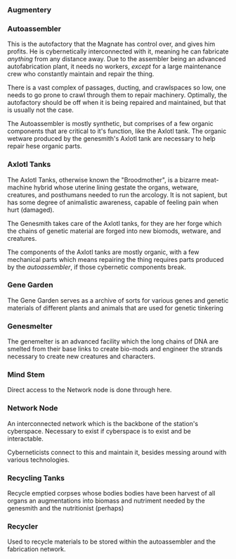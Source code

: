 
### Augmentery

### Autoassembler

This is the autofactory that the Magnate has control over, and gives him profits. He is cybernetically interconnected with it, meaning he can fabricate *anything* from any distance away. Due to the assembler being an advanced autofabrication plant, it needs no workers, *except* for a large maintenance crew who constantly maintain and repair the thing.

There is a vast complex of passages, ducting, and crawlspaces so low, one needs to go prone to crawl through them to repair machinery. Optimally, the autofactory should be off when it is being repaired and maintained, but that is usually not the case.

The Autoassembler is mostly synthetic, but comprises of a few organic components that are critical to it's function, like the Axlotl tank. The organic wetware produced by the genesmith's Axlotl tank are necessary to help repair hese organic parts.

### Axlotl Tanks

The Axlotl Tanks, otherwise known the "Broodmother", is a bizarre meat-machine hybrid whose uterine lining gestate the organs, wetware, creatures, and posthumans needed to run the arcology. It is not sapient, but has some degree of animalistic awareness, capable of feeling pain when hurt (damaged).

The Genesmith takes care of the Axlotl tanks, for they are her forge which the chains of genetic material are forged into new biomods, wetware, and creatures.

The components of the Axlotl tanks are mostly organic, with a few mechanical parts which means repairing the thing requires parts produced by the *autoassembler*, if those cybernetic components break.

### Gene Garden

The Gene Garden serves as a archive of sorts for various genes and genetic materials of different plants and animals that are used for genetic tinkering 

### Genesmelter

The genemelter is an advanced facility which the long chains of DNA are smelted from their base links to create bio-mods and engineer the strands necessary to create new creatures and characters.

### Mind Stem

Direct access to the Network node is done through here.

### Network Node

An interconnected network which is the backbone of the station's cyberspace. Necessary to exist if cyberspace is to exist and be interactable.

Cyberneticists connect to this and maintain it, besides messing around with various technologies.

### Recycling Tanks

Recycle emptied corpses whose bodies bodies have been harvest of all organs an augmentations into biomass and nutriment needed by the genesmith and the nutritionist (perhaps)

### Recycler

Used to recycle materials to be stored within the autoassembler and the fabrication network.